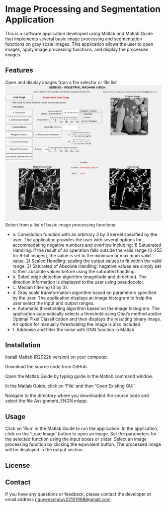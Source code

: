 # Image Processing and Segmentation Application
This is a software application developed using Matlab and Matlab Guide that implements several basic image processing and segmentation functions on gray scale images. This application allows the user to open images, apply image processing functions, and display the processed images.

## Features
Open and display images from a file selector or file list
![Example Image](./sobel.jpg "Example Image")
Select from a list of basic image processing functions:
* a. Convolution function with an arbitrary 3 by 3 kernel specified by the user. The application provides the user with several options for accommodating negative numbers and overflow including: 1) Satuarated Handling:  if the result of an operation falls outside the valid range (0-255 for 8-bit images), the value is set to the minimum or maximum valid value. 2) Scaled Handling: scaling the output values to fit within the valid range. 3) Saturated of Absolute Handling: negative values are simply set to their absolute values before using the saturated handling.
* b. Sobel edge detection algorithm (magnitude and direction). The direction information is displayed to the user using pseudocolor.
* c. Median filtering (3 by 3).
* d. Gray scale transformation algorithm based on parameters specified by the user. The application displays an image histogram to help the user select the input and output ranges.
* e. Automatic thresholding algorithm based on the image histogram. The application automatically selects a threshold using Otsu’s method and/or Optimal Pixel Classification and then displays the resulting binary image. An option for manually thresholding the image is also included.
* f. Addnoise and filter the noise with DNN function in Matlab

## Installation
Install Matlab (R2022b version) on your computer.

Download the source code from GitHub.

Open the Matlab Guide by typing guide in the Matlab command window.

In the Matlab Guide, click on 'File' and then 'Open Existing GUI'.

Navigate to the directory where you downloaded the source code and select the file Assignment_ENGN.mlapp.

## Usage
Click on 'Run' in the Matlab Guide to run the application.
In the application, click on the 'Load Image' button to open an image.
Set the parameters for the selected function using the input boxes or slider.
Select an image processing function by clicking the equivalent button.
The processed image will be displayed in the output section.

## License

## Contact
If you have any questions or feedback, please contact the developer at email address nguyenanhduy22101998@gmail.com.
